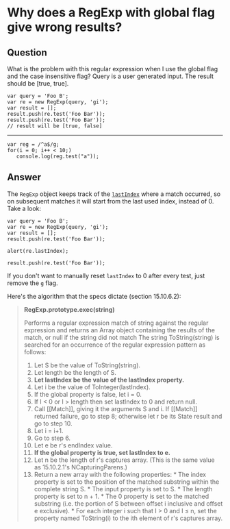 
# Why does a RegExp with global flag give wrong results?

## Question
        
What is the problem with this regular expression when I use the global flag and the case insensitive flag? Query is a user generated input. The result should be \[true, true\].

    var query = 'Foo B';
    var re = new RegExp(query, 'gi');
    var result = [];
    result.push(re.test('Foo Bar'));
    result.push(re.test('Foo Bar'));
    // result will be [true, false]
    

* * *

    var reg = /^a$/g;
    for(i = 0; i++ < 10;)
       console.log(reg.test("a"));

## Answer
        
The `RegExp` object keeps track of the [`lastIndex`](https://developer.mozilla.org/en/Core_JavaScript_1.5_Reference/Global_Objects/RegExp/lastIndex) where a match occurred, so on subsequent matches it will start from the last used index, instead of 0. Take a look:

    var query = 'Foo B';
    var re = new RegExp(query, 'gi');
    var result = [];
    result.push(re.test('Foo Bar'));
    
    alert(re.lastIndex);
    
    result.push(re.test('Foo Bar'));
    

If you don't want to manually reset `lastIndex` to 0 after every test, just remove the `g` flag.

Here's the algorithm that the specs dictate (section 15.10.6.2):

> **RegExp.prototype.exec(string)**
> 
> Performs a regular expression match of string against the regular expression and returns an Array object containing the results of the match, or null if the string did not match The string ToString(string) is searched for an occurrence of the regular expression pattern as follows:
> 
> 1.  Let S be the value of ToString(string).
> 2.  Let length be the length of S.
> 3.  **Let lastIndex be the value of the lastIndex property.**
> 4.  Let i be the value of ToInteger(lastIndex).
> 5.  If the global property is false, let i = 0.
> 6.  If I < 0 or I > length then set lastIndex to 0 and return null.
> 7.  Call \[\[Match\]\], giving it the arguments S and i. If \[\[Match\]\] returned failure, go to step 8; otherwise let r be its State result and go to step 10.
> 8.  Let i = i+1.
> 9.  Go to step 6.
> 10.  Let e be r's endIndex value.
> 11.  **If the global property is true, set lastIndex to e.**
> 12.  Let n be the length of r's captures array. (This is the same value as 15.10.2.1's NCapturingParens.)
> 13.  Return a new array with the following properties:
>     *   The index property is set to the position of the matched substring within the complete string S.
>     *   The input property is set to S.
>     *   The length property is set to n + 1.
>     *   The 0 property is set to the matched substring (i.e. the portion of S between offset i inclusive and offset e exclusive).
>     *   For each integer i such that I > 0 and I ≤ n, set the property named ToString(i) to the ith element of r's captures array.
